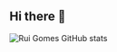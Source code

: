 ## Hi there 👋

![Rui Gomes GitHub stats](https://github-readme-stats.vercel.app/api?username=RuiGomes111_icons=true&theme=transparent)
